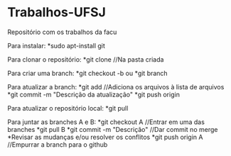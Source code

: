 # Trabalhos-UFSJ

Repositório com os trabalhos da facu

Para instalar:
  *sudo apt-install git

Para clonar o repositório:
  *git clone <link no github> //Na pasta criada

Para criar uma branch:
  *git checkout -b <nome da branch>
    ou
  *git branch <nome da branch>
  
Para atualizar a branch: 
  *git add <nome do arquivo> //Adiciona os arquivos à lista de arquivos
  *git commit -m "Descrição da atualização"
  *git push origin <nome da branch>

Para atualizar o repositório local:
  *git pull <link no github> <nome da branch>
  
Para juntar as branches A e B:
  *git checkout A //Entrar em uma das branches
  *git pull <link no github> B
  *git commit -m "Descrição" //Dar commit no merge
  *Revisar as mudanças e/ou resolver os conflitos
  *git push origin A //Empurrar a branch para o github
